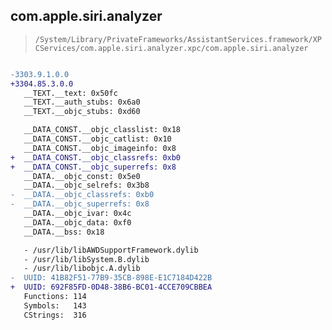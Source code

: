 ## com.apple.siri.analyzer

> `/System/Library/PrivateFrameworks/AssistantServices.framework/XPCServices/com.apple.siri.analyzer.xpc/com.apple.siri.analyzer`

```diff

-3303.9.1.0.0
+3304.85.3.0.0
   __TEXT.__text: 0x50fc
   __TEXT.__auth_stubs: 0x6a0
   __TEXT.__objc_stubs: 0xd60

   __DATA_CONST.__objc_classlist: 0x18
   __DATA_CONST.__objc_catlist: 0x10
   __DATA_CONST.__objc_imageinfo: 0x8
+  __DATA_CONST.__objc_classrefs: 0xb0
+  __DATA_CONST.__objc_superrefs: 0x8
   __DATA.__objc_const: 0x5e0
   __DATA.__objc_selrefs: 0x3b8
-  __DATA.__objc_classrefs: 0xb0
-  __DATA.__objc_superrefs: 0x8
   __DATA.__objc_ivar: 0x4c
   __DATA.__objc_data: 0xf0
   __DATA.__bss: 0x18

   - /usr/lib/libAWDSupportFramework.dylib
   - /usr/lib/libSystem.B.dylib
   - /usr/lib/libobjc.A.dylib
-  UUID: 41B82F51-77B9-35CB-898E-E1C7184D422B
+  UUID: 692F85FD-0D48-38B6-BC01-4CCE709CBBEA
   Functions: 114
   Symbols:   143
   CStrings:  316

```
